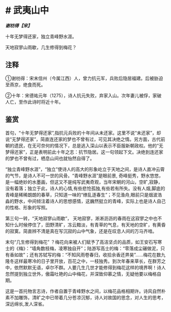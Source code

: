 # # 武夷山中

***谢枋得【宋】***

十年无梦得还家，独立青峰野水涯。

天地寂寥山雨歇，几生修得到梅花？

## 注释

①谢枋得：宋末信州（今属江西）人，曾力抗元军，兵败后隐居福建。后被胁迫至燕京，绝食而死。

②十年：宋德祐元年（1275），诗人抗元失败，弃家入山。次年妻儿被俘，家破人亡，至作此诗时将近十年。

## 鉴赏

首句，“十年无梦得还家”,指抗元兵败的十年间从未还家。这里不说“未还家”，却说“无梦得还家”，简直连还家的梦也不曾有过，可见其决绝之情。另方面，古代前朝的遗民，在无可奈何的情况下，总是逃入深山以表示不臣服新朝政权。他的“无梦得还家”，正是表明前此十年之志：抗节隐居。这一句领起下文。决绝到连还家的梦也不曾有过，栖息山间也就怡然自得了。

“独立青峰野水涯”，“独立”使诗人的高大的形象屹立于天地之间，是诗人直冲云霄的气节，是诗人不可一世的风骨。“青峰野水涯”是眼前景, 奇峰挺秀，野水悠悠，是一幅绝妙的水墨画，但这又不是纯写武夷奇观，当年宋朝的河山，空旷,寂静，没有着落；独立于此，诗人的心情,有些悲怆孤独,有些若有所失。没有人烟,脚底的青峰是稀稀朗朗的春草，只知道一味的“缭乱逐春生”；不见渔舟,眼前只是烟波浩淼的野水，中间倾注着诗人的思想感情，这巍然挺立的青峰，实际上也是诗人自己的性格、形象的写照。

第三句一转，“天地寂寥山雨歇”， 天地寂寥，淅淅沥沥的春雨在这寂寥之中也不知什么时候停住了，田野清旷，冻云黯淡，有青草的气息，有天地的空旷，有黄昏的寂寞。简直辨不清是真在写沉寂的山中气象，还是在叹息人间的万马齐喑。

末句“几生修得到梅花” ？梅花向来被人们赋予了高洁坚贞的品质，如王安石写寒士的《梅》：“墙角数枝梅，凌寒独自开”；陆游写高士的梅：“零落成尘碾做泥，只有香如故”；还有苏轼写的梅：“不知风雨卷春归，收拾余香还畀昊”……梅花在数九隆冬这样最寒冷的日子里开放，百花之中，一枝独秀。到次年春来草长，在群芳之中，依然默默无语，卓尔不群。人要几生几世才能修得到梅花这样的境界啊！诗人忽然提到独立世外，傲霜吐艳的山中梅花，并深致仰慕之情，无疑他要以梅格自期。

这是一首托物言志诗，作者自置于青峰野水之间，以梅花品格相期许。诗风自然朴素不加雕饰，清旷之中已带着几分苍凉沉郁，诗人对故国的思念，对人生的思考，深远绵长,发人深省。
